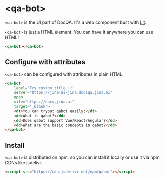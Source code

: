 # &lt;qa-bot&gt;

`<qa-bot>` is the UI part of DocQA. It's a web component built with [Lit](https://lit.dev).

`<qa-bot>` is just a HTML element. You can have it anywhere you can use HTML!
```html
<qa-bot></qa-bot>
```

## Configure with attributes

<section class="columns">
  <div>

`<qa-bot>` can be configured with attributes in plain HTML.

```html
<qa-bot 
    label="Try custom title ✨"
    server="https://jina-ai-jina.docsqa.jina.ai" 
    open
    site="https://docs.jina.ai" 
    target="_blank">
    <dt>You can tryout qabot easily:</dt>
    <dd>What is qabot?</dd>
    <dd>Does qabot support Vue/React/Angular?</dd>
    <dd>What are the basic concepts in qabot?</dd>
</qa-bot>
```
## Install

`<qa-bot>` is distributed on npm, so you can install it locally or use it via npm CDNs like jsdelivr.

```html
<script src="https://cdn.jsdelivr.net/npm/qabot"></script>
```
